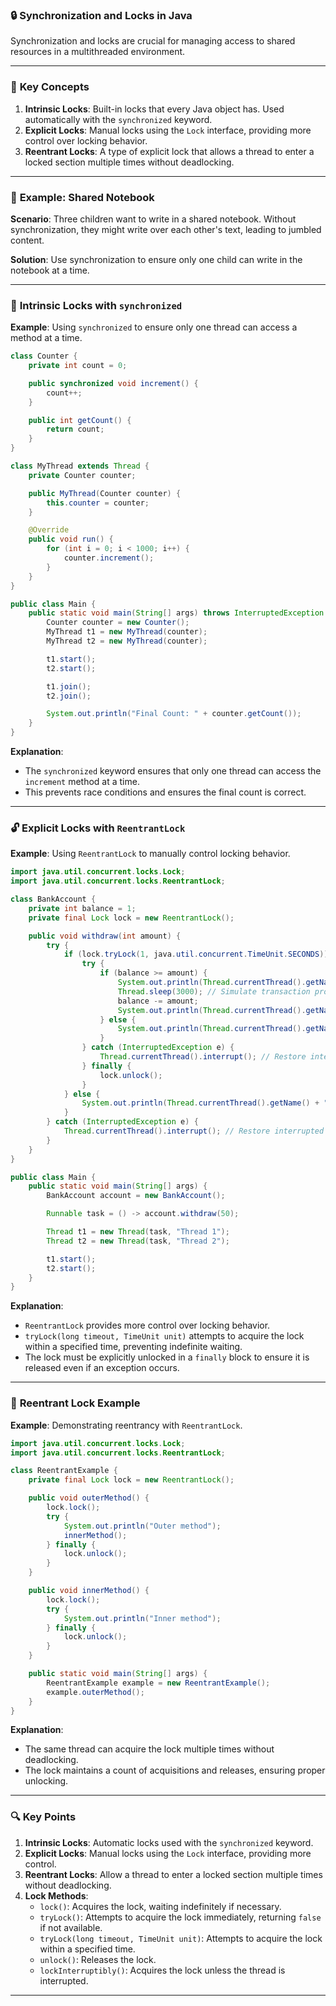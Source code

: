 
### 🔒 **Synchronization and Locks in Java**

Synchronization and locks are crucial for managing access to shared resources in a multithreaded environment.

---

### 📔 **Key Concepts**

1. **Intrinsic Locks**: Built-in locks that every Java object has. Used automatically with the `synchronized` keyword.
2. **Explicit Locks**: Manual locks using the `Lock` interface, providing more control over locking behavior.
3. **Reentrant Locks**: A type of explicit lock that allows a thread to enter a locked section multiple times without deadlocking.

---

### 📝 **Example: Shared Notebook**

**Scenario**: Three children want to write in a shared notebook. Without synchronization, they might write over each other's text, leading to jumbled content.

**Solution**: Use synchronization to ensure only one child can write in the notebook at a time.

---

### 🔐 **Intrinsic Locks with `synchronized`**

**Example**: Using `synchronized` to ensure only one thread can access a method at a time.

```java
class Counter {
    private int count = 0;

    public synchronized void increment() {
        count++;
    }

    public int getCount() {
        return count;
    }
}

class MyThread extends Thread {
    private Counter counter;

    public MyThread(Counter counter) {
        this.counter = counter;
    }

    @Override
    public void run() {
        for (int i = 0; i < 1000; i++) {
            counter.increment();
        }
    }
}

public class Main {
    public static void main(String[] args) throws InterruptedException {
        Counter counter = new Counter();
        MyThread t1 = new MyThread(counter);
        MyThread t2 = new MyThread(counter);

        t1.start();
        t2.start();

        t1.join();
        t2.join();

        System.out.println("Final Count: " + counter.getCount());
    }
}
```

**Explanation**:
- The `synchronized` keyword ensures that only one thread can access the `increment` method at a time.
- This prevents race conditions and ensures the final count is correct.

---

### 🔓 **Explicit Locks with `ReentrantLock`**

**Example**: Using `ReentrantLock` to manually control locking behavior.

```java
import java.util.concurrent.locks.Lock;
import java.util.concurrent.locks.ReentrantLock;

class BankAccount {
    private int balance = 1;
    private final Lock lock = new ReentrantLock();

    public void withdraw(int amount) {
        try {
            if (lock.tryLock(1, java.util.concurrent.TimeUnit.SECONDS)) {
                try {
                    if (balance >= amount) {
                        System.out.println(Thread.currentThread().getName() + " proceeding with withdrawal");
                        Thread.sleep(3000); // Simulate transaction processing
                        balance -= amount;
                        System.out.println(Thread.currentThread().getName() + " completed withdrawal. Remaining balance: " + balance);
                    } else {
                        System.out.println(Thread.currentThread().getName() + " insufficient balance");
                    }
                } catch (InterruptedException e) {
                    Thread.currentThread().interrupt(); // Restore interrupted status
                } finally {
                    lock.unlock();
                }
            } else {
                System.out.println(Thread.currentThread().getName() + " could not acquire the lock. Will try again later.");
            }
        } catch (InterruptedException e) {
            Thread.currentThread().interrupt(); // Restore interrupted status
        }
    }
}

public class Main {
    public static void main(String[] args) {
        BankAccount account = new BankAccount();

        Runnable task = () -> account.withdraw(50);

        Thread t1 = new Thread(task, "Thread 1");
        Thread t2 = new Thread(task, "Thread 2");

        t1.start();
        t2.start();
    }
}
```

**Explanation**:
- `ReentrantLock` provides more control over locking behavior.
- `tryLock(long timeout, TimeUnit unit)` attempts to acquire the lock within a specified time, preventing indefinite waiting.
- The lock must be explicitly unlocked in a `finally` block to ensure it is released even if an exception occurs.

---

### 🔄 **Reentrant Lock Example**

**Example**: Demonstrating reentrancy with `ReentrantLock`.

```java
import java.util.concurrent.locks.Lock;
import java.util.concurrent.locks.ReentrantLock;

class ReentrantExample {
    private final Lock lock = new ReentrantLock();

    public void outerMethod() {
        lock.lock();
        try {
            System.out.println("Outer method");
            innerMethod();
        } finally {
            lock.unlock();
        }
    }

    public void innerMethod() {
        lock.lock();
        try {
            System.out.println("Inner method");
        } finally {
            lock.unlock();
        }
    }

    public static void main(String[] args) {
        ReentrantExample example = new ReentrantExample();
        example.outerMethod();
    }
}
```

**Explanation**:
- The same thread can acquire the lock multiple times without deadlocking.
- The lock maintains a count of acquisitions and releases, ensuring proper unlocking.

---

### 🔍 **Key Points**

1. **Intrinsic Locks**: Automatic locks used with the `synchronized` keyword.
2. **Explicit Locks**: Manual locks using the `Lock` interface, providing more control.
3. **Reentrant Locks**: Allow a thread to enter a locked section multiple times without deadlocking.
4. **Lock Methods**:
   - `lock()`: Acquires the lock, waiting indefinitely if necessary.
   - `tryLock()`: Attempts to acquire the lock immediately, returning `false` if not available.
   - `tryLock(long timeout, TimeUnit unit)`: Attempts to acquire the lock within a specified time.
   - `unlock()`: Releases the lock.
   - `lockInterruptibly()`: Acquires the lock unless the thread is interrupted.

---
